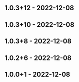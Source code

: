 ## 1.0.3+12 - 2022-12-08
## 1.0.3+10 - 2022-12-08
## 1.0.3+8 - 2022-12-08
## 1.0.2+6 - 2022-12-08
## 1.0.0+1 - 2022-12-08